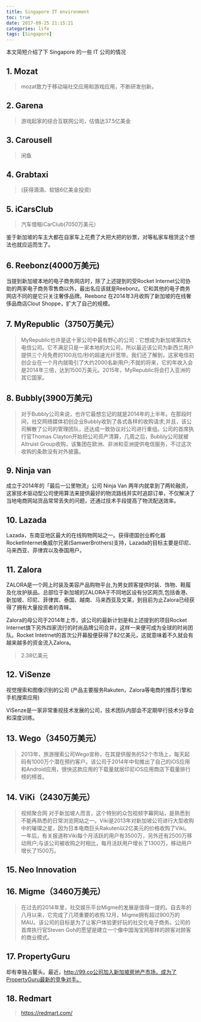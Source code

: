 ```yaml
---
title: Singapore IT environment
toc: true
date: 2017-09-25 21:15:21
categories: life
tags: [Singapore]
---
```


本文简短介绍了下 Singapore 的一些 IT 公司的情况

<!-- more -->

## 1. Mozat

> mozat致力于移动端社交应用和游戏应用，不断研发创新。

## 2. Garena

> 游戏起家的综合互联网公司，估值达37.5亿美金

## 3. Carousell

> 闲鱼

## 4. Grabtaxi 

> (获得滴滴、软银6亿美金投资)

## 5. iCarsClub

> 汽车借租iCarClub(7050万美元）

鉴于新加坡的车主大都在自家车上花费了大把大把的钞票，对等私家车租赁这个想法也就应运而生了。


## 6. Reebonz(4000万美元)

当提到新加坡本地的电子商务网店时，除了上述提到的受Rocket Internet公司协助的两家电子商务零售商以外，最出名应该就是Reebonz。它和其他的电子商务网店不同的是它只关注奢侈品牌。Reebonz 在2014年3月收购了新加坡的在线奢侈品商店Clout Shoppe，扩大了自己的规模。

## 7. MyRepublic（3750万美元）

> MyRepublic也许是这十家公司中最有野心的公司：它想成为新加坡第四大电信公司。它不满足只是一家本地的大公司，所以最近该公司为新西兰用户提供三个月免费的100兆位/秒的超速光纤宽带。我们还了解到，这家电信初创企业在一个月内就吸引了大约2000名新用户;不就的将来，它的年收入会是2014年三倍，达到1500万美元。2015年，MyRepublic将会打入亚洲的其它国家。

## 8. Bubbly(3900万美元)

> 对于Bubbly公司来说，也许它最想忘记的就是2014年的上半年。在那段时间，社交网络媒体初创企业Bubbly收到了各式各样的收购请求;并且，该公司解散了公司的管理团队，还达成一致协议对公司进行重组。公司的首席执行官Thomas Clayton开始把公司资产清算，几周之后，Bubbly公司就被Altruist Group收购，该集团在欧洲、非洲和亚洲提供电信服务，不过这次收购的条款没有对外披露。


## 9. Ninja van

成立于2014年的「最后一公里物流」公司 Ninja Van 两年内就拿到了两轮融资，这家技术驱动型公司使用算法来提供最好的物流路线并实时追踪订单，不仅解决了当地电商网站货品常常丢失的问题，还通过技术手段提高了物流配送效率。

## 10. Lazada

Lazada，东南亚地区最大的在线购物网站之一。获得德国创业孵化器RocketInternet桑威尔兄弟(SamwerBrothers)支持，Lazada的目标主要是印尼、马来西亚、菲律宾以及泰国用户。

## 11. Zalora

ZALORA是一个网上时装及美容产品购物平台,为男女顾客提供时装、饰物、鞋履及化妆护肤品。总部位于新加坡的ZALORA于不同地区设有分区网页,包括香港、新加坡、印尼、菲律宾、泰国、越南、马来西亚及文莱，到目前为止Zalora已经获得了拥有大量投资者的青睐。

Zalora的母公司于2014年上市，该公司的最新计划是和上述提到的项目Rocket Internet旗下另外四家流行的时尚品牌公司合并，这样一来便可成为全球的时尚团队。Rocket Intetrnet的首次公开募股便获得了82亿美元，这就意味着不久就会有越来越多的资金流入Zalora。

> 2.38亿美元

## 12. ViSenze

视觉搜索和图像识别的公司 (产品主要服务Rakuten，Zalora等电商的推荐引擎和手机搜索应用)

ViSenze是一家非常重视技术发展的公司，技术团队内部会不定期举行技术分享会和深度训练。


## 13. Wego（3450万美元）

> 2013年，旅游搜索公司Wego宣称，在其提供服务的52个市场上，每天起码有1000万个潜在预约客户。该公司于2014年中旬推出了自己的iOS应用和Android应用，很快这款应用的下载量就居印尼iOS应用商店下载量排行榜的榜首。

## 14. ViKi（2430万美元）

> 视频聚合网
> 对于新加坡人而言，这个特别的众包视频字幕网站，是熟悉到不能再熟悉的日常浏览网站之一。Viki是2013年对新加坡公司进行大型收购中的璀璨之星，因为日本电商巨头Rakuten以2亿美元的价格收购了Viki。一年后，有关报道称Viki每个月活跃的用户有3500万，另外还有2500万移动用户;与该公司被收购之时相比，每月活跃用户增长了1300万，移动用户增长了1500万。
> 

## 15. Neo Innovation

## 16. Migme（3460万美元）

> 在过去的2014年里，社交娱乐平台Migme的发展是值得一提的。自去年的八月以来，它完成了几项重要的收购.12月，Migme拥有超过900万的MAU。该公司的目标是为了让客户体验更好玩的社交化电子商务。公司的首席执行官Steven Goh的愿望是建立一个像中国淘宝网那样的顾客对顾客的商业模式。


## 17. PropertyGuru

却有幸独占鳌头。最近，http://99.co公司加入新加坡房地产市场，成为了PropertyGuru最新的竞争对手。

## 18. Redmart

> https://redmart.com/

[1]: https://www.zhihu.com/question/35014713
